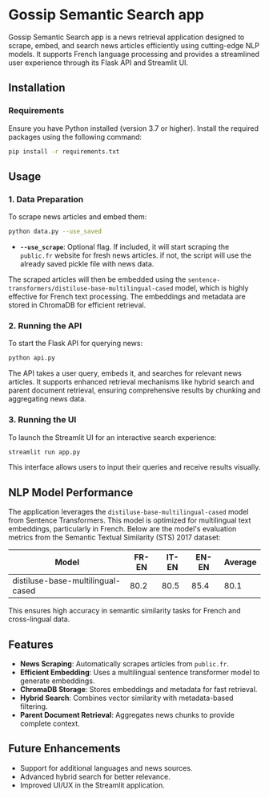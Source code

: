 # Gossip Semantic Search app

Gossip Semantic Search app is a news retrieval application designed to scrape, embed, and search news articles efficiently using cutting-edge NLP models. It supports French language processing and provides a streamlined user experience through its Flask API and Streamlit UI.

## Installation

### Requirements
Ensure you have Python installed (version 3.7 or higher). Install the required packages using the following command:
```bash
pip install -r requirements.txt
```

## Usage

### 1. Data Preparation
To scrape news articles and embed them:
```bash
python data.py --use_saved
```
- **`--use_scrape`**: Optional flag. If included, it will start scraping the `public.fr` website for fresh news articles. if not, the script will use the already saved pickle file with news data.

The scraped articles will then be embedded using the `sentence-transformers/distiluse-base-multilingual-cased` model, which is highly effective for French text processing. The embeddings and metadata are stored in ChromaDB for efficient retrieval.

### 2. Running the API
To start the Flask API for querying news:
```bash
python api.py
```
The API takes a user query, embeds it, and searches for relevant news articles. It supports enhanced retrieval mechanisms like hybrid search and parent document retrieval, ensuring comprehensive results by chunking and aggregating news data.

### 3. Running the UI
To launch the Streamlit UI for an interactive search experience:
```bash
streamlit run app.py
```
This interface allows users to input their queries and receive results visually.

## NLP Model Performance
The application leverages the `distiluse-base-multilingual-cased` model from Sentence Transformers. This model is optimized for multilingual text embeddings, particularly in French. Below are the model's evaluation metrics from the Semantic Textual Similarity (STS) 2017 dataset:

| Model                        | FR-EN | IT-EN | EN-EN | Average |
|------------------------------|-------|-------|-------|---------|
| distiluse-base-multilingual-cased | 80.2  | 80.5  | 85.4  | 80.1    |

This ensures high accuracy in semantic similarity tasks for French and cross-lingual data.

## Features
- **News Scraping**: Automatically scrapes articles from `public.fr`.
- **Efficient Embedding**: Uses a multilingual sentence transformer model to generate embeddings.
- **ChromaDB Storage**: Stores embeddings and metadata for fast retrieval.
- **Hybrid Search**: Combines vector similarity with metadata-based filtering.
- **Parent Document Retrieval**: Aggregates news chunks to provide complete context.

## Future Enhancements
- Support for additional languages and news sources.
- Advanced hybrid search for better relevance.
- Improved UI/UX in the Streamlit application.
